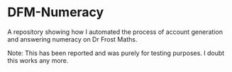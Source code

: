 # DFM-Numeracy
A repository showing how I automated the process of account generation and answering numeracy on Dr Frost Maths. 

Note: This has been reported and was purely for testing purposes. I doubt this works any more.